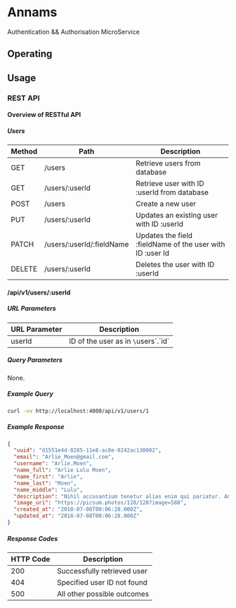 # Annams
Authentication && Authorisation MicroService

## Operating

## Usage

### REST API

#### Overview of RESTful API

##### Users

| Method | Path | Description |
| --- | --- | ---
| GET | /users | Retrieve users from database |
| GET | /users/:userId | Retrieve user with ID :userId from database |
| POST | /users | Create a new user |
| PUT | /users/:userId | Updates an existing user with ID :userId |
| PATCH | /users/:userId/:fieldName | Updates the field :fieldName of the user with ID :user Id |
| DELETE | /users/:userId | Deletes the user with ID :userId |

#### /api/v1/users/:userId
##### URL Parameters
| URL Parameter | Description |
| --- | --- |
| userId | ID of the user as in `\`users\`.\`id` |

##### Query Parameters
None.

##### Example Query
```bash
curl -vv http://localhost:4000/api/v1/users/1
```
##### Example Response
```json
{
  "uuid": "d1551e4d-8285-11e8-ac8e-0242ac130002",
  "email": "Arlie_Moen@gmail.com",
  "username": "Arlie.Moen",
  "name_full": "Arlie Lulu Moen",
  "name_first": "Arlie",
  "name_last": "Moen",
  "name_middle": "Lulu",
  "description": "Nihil accusantium tenetur alias enim qui pariatur. Animi voluptas dolores et. Amet nihil aut incidunt. Non et doloremque. Et alias minus est.\n \rRatione amet ipsum natus occaecati aspernatur similique. Aperiam libero debitis explicabo rerum est. Praesentium voluptatem nesciunt et.\n \rFacilis voluptas tenetur est nihil autem illo ratione velit numquam. At voluptatem ab. Nostrum earum ratione. Perferendis soluta et corporis aut corporis quia praesentium architecto dolorem.",
  "image_uri": "https://picsum.photos/128/128?image=588",
  "created_at": "2018-07-08T00:06:28.000Z",
  "updated_at": "2018-07-08T00:06:28.000Z"
}
```
##### Response Codes
| HTTP Code | Description |
| --- | --- |
| 200 | Successfully retrieved user |
| 404 | Specified user ID not found |
| 500 | All other possible outcomes |